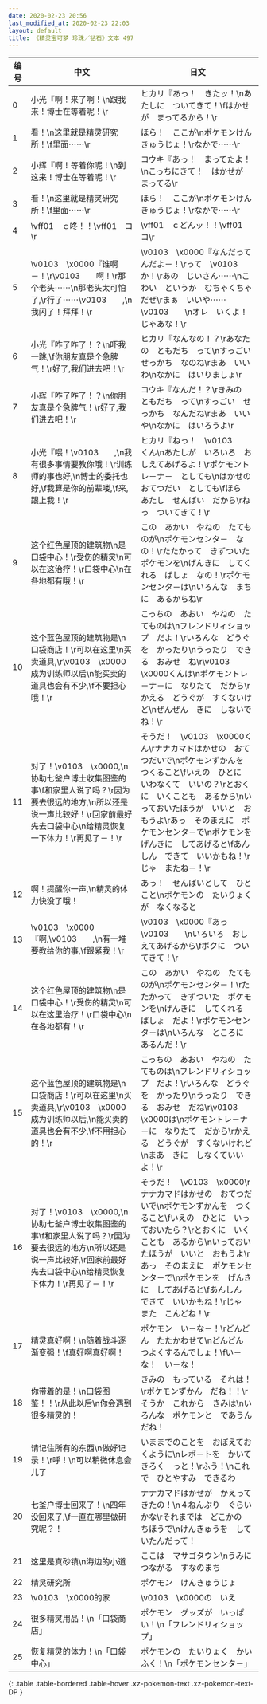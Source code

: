 ```yaml
---
date: 2020-02-23 20:56
last_modified_at: 2020-02-23 22:03
layout: default
title: 《精灵宝可梦 珍珠／钻石》文本 497
---
```

| 编号 | 中文 | 日文 |
| ---- | ---- | ---- |
| 0 | 小光『啊！来了啊！\n跟我来！博士在等着呢！\r | ヒカリ『あっ！　きたッ！\nあたしに　ついてきて！\fはかせが　まってるから！\r |
| 1 | 看！\n这里就是精灵研究所！\f里面⋯⋯\r | ほら！　ここが\nポケモンけんきゅうじょ！\rなかで⋯⋯\r |
| 2 | 小辉『啊！等着你呢！\n到这来！博士在等着呢！\r | コウキ『あっ！　まってたよ！\nこっちにきて！　はかせが　まってる\r |
| 3 | 看！\n这里就是精灵研究所！\f里面⋯⋯\r | ほら！　ここが\nポケモンけんきゅうじょ！\rなかで⋯⋯\r |
| 4 | \vff01　ｃ咚！！\vff01　コ\r | \vff01　ｃどんッ！！\vff01　コ\r |
| 5 | \v0103　\x0000『谁啊－！\r\v0103　　啊！\r那个老头⋯⋯\n那老头太可怕了,\r行了⋯⋯\v0103　　,\n我闪了！拜拜！\r | \v0103　\x0000『なんだってんだよ－！\rって　\v0103　　　か！\rあの　じいさん⋯⋯\nこわい　というか　むちゃくちゃ　だぜ\rまぁ　いいや⋯⋯　\v0103　　\nオレ　いくよ！　じゃあな！\r |
| 6 | 小光『咋了咋了！？\n吓我一跳,\f你朋友真是个急脾气！\r好了,我们进去吧！\r | ヒカリ『なんなの！？\rあなたの　ともだち　って\nすっごい　せっかち　なのね\rまあ　いいわ\nなかに　はいりましょ\r |
| 7 | 小辉『咋了咋了！？\n你朋友真是个急脾气！\r好了,我们进去吧！\r | コウキ『なんだ！？\rきみの　ともだち　って\nすっごい　せっかち　なんだね\rまあ　いいや\nなかに　はいろうよ\r |
| 8 | 小光『喂！\v0103　　,\n我有很多事情要教你哦！\r训练师的事也好,\n博士的委托也好,\f我算是你的前辈喽,\f来,跟上我！\r | ヒカリ『ねっ！　\v0103　　くん\nあたしが　いろいろ　おしえてあげるよ！\rポケモントレ－ナ－　としても\nはかせの　おてつだい　としても\fほら　あたし　せんぱい　だから\rねっ　ついてきて！\r |
| 9 | 这个红色屋顶的建筑物\n是口袋中心！\r受伤的精灵\n可以在这治疗！\r口袋中心\n在各地都有哦！\r | この　あかい　やねの　たてものが\nポケモンセンタ－　なの！\rたたかって　きずついた　ポケモンを\nげんきに　してくれる　ばしょ　なの！\rポケモンセンタ－は\nいろんな　まちに　あるからね\r |
| 10 | 这个蓝色屋顶的建筑物是\n口袋商店！\r可以在这里\n买卖道具,\r\v0103　\x0000成为训练师以后\n能买卖的道具也会有不少,\f不要担心哦！\r | こっちの　あおい　やねの　たてものは\nフレンドリィショップ　だよ！\rいろんな　どうぐを　かったり\nうったり　できる　おみせ　ね\r\v0103　\x0000くんは\nポケモントレ－ナ－に　なりたて　だから\rかえる　どうぐが　すくないけど\nぜんぜん　きに　しないでね！\r |
| 11 | 对了！\v0103　\x0000,\n协助七釜户博士收集图鉴的事\f和家里人说了吗？\r因为要去很远的地方,\n所以还是说一声比较好！\r回家前最好先去口袋中心\n给精灵恢复一下体力！\r再见了－！\r | そうだ！　\v0103　\x0000くん\rナナカマドはかせの　おてつだいで\nポケモンずかんを　つくること\fいえの　ひとに　いわなくて　いいの？\rとおくに　いくことも　あるから\nいっておいたほうが　いいと　おもうよ\rあっ　そのまえに　ポケモンセンタ－で\nポケモンを　げんきに　してあげると\fあんしん　できて　いいかもね！\rじゃ　またね－！\r |
| 12 | 啊！提醒你一声,\n精灵的体力快没了哦！ | あっ！　せんぱいとして　ひとこと\nポケモンの　たいりょくが　なくなると |
| 13 | \v0103　\x0000『啊,\v0103　　,\n有一堆要教给你的事,\f跟紧我！\r | \v0103　\x0000『あっ　\v0103　　\nいろいろ　おしえてあげるから\fボクに　ついてきて！\r |
| 14 | 这个红色屋顶的建筑物\n是口袋中心！\r受伤的精灵\n可以在这里治疗！\r口袋中心\n在各地都有！\r | この　あかい　やねの　たてものが\nポケモンセンタ－！\rたたかって　きずついた　ポケモンを\nげんきに　してくれる　ばしょ　だよ！\rポケモンセンタ－は\nいろんな　ところに　あるんだ！\r |
| 15 | 这个蓝色屋顶的建筑物是\n口袋商店！\r可以在这里\n买卖道具,\r\v0103　\x0000成为训练师以后,\n能买卖的道具也会有不少,\f不用担心的！\r | こっちの　あおい　やねの　たてものは\nフレンドリィショップ　だよ！\rいろんな　どうぐを　かったり\nうったり　できる　おみせ　だね\r\v0103　\x0000は\nポケモントレ－ナ－に　なりたて　だから\rかえる　どうぐが　すくないけれど\nまあ　きに　しなくていいよ！\r |
| 16 | 对了！\v0103　\x0000,\n协助七釜户博士收集图鉴的事\f和家里人说了吗？\r因为要去很远的地方\n所以还是说一声比较好,\r回家前最好先去口袋中心\n给精灵恢复下体力！\r再见了－！\r | そうだ！　\v0103　\x0000\rナナカマドはかせの　おてつだいで\nポケモンずかんを　つくること\fいえの　ひとに　いっておいたら？\rとおくに　いくことも　あるから\nいっておいたほうが　いいと　おもうよ\rあっ　そのまえに　ポケモンセンタ－で\nポケモンを　げんきに　してあげると\fあんしん　できて　いいかもね！\rじゃ　また　こんどね！\r |
| 17 | 精灵真好啊！\n随着战斗逐渐变强！\f真好啊真好啊！ | ポケモン　い－な－！\rどんどん　たたかわせて\nどんどん　つよくするんでしょ！\fい－な！　い－な！ |
| 18 | 你带着的是！\n口袋图鉴！！\r从此以后\n你会遇到很多精灵的！ | きみの　もっている　それは！\rポケモンずかん　だね！！\rそうか　これから　きみは\nいろんな　ポケモンと　であうんだね！ |
| 19 | 请记住所有的东西\n做好记录！\r呼！\n可以稍微休息会儿了 | いままでのことを　おぼえておくように\nレポ－トを　かいて　きろく　っと！\rふう！\nこれで　ひとやすみ　できるわ |
| 20 | 七釜户博士回来了！\n四年没回来了,\f一直在哪里做研究呢？！ | ナナカマドはかせが　かえってきたの！\n４ねんぶり　ぐらいかな\rそれまでは　どこかの　ちほうで\nけんきゅうを　していたんだって！ |
| 21 | 这里是真砂镇\n海边的小道 | ここは　マサゴタウン\nうみにつながる　すなのまち |
| 22 | 精灵研究所 | ポケモン　けんきゅうじょ |
| 23 | \v0103　\x0000的家 | \v0103　\x0000の　いえ |
| 24 | 很多精灵用品！\n「口袋商店」 | ポケモン　グッズが　いっぱい！\n「フレンドリィショップ」 |
| 25 | 恢复精灵的体力！\n「口袋中心」 | ポケモンの　たいりょく　かいふく！\n「ポケモンセンタ－」 |
{: .table .table-bordered .table-hover .xz-pokemon-text .xz-pokemon-text-DP }